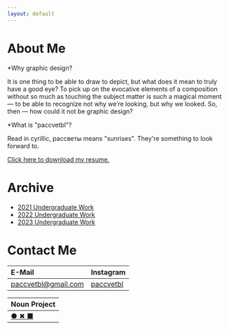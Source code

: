 ```yaml
---
layout: default
---
```


# About Me

*Why graphic design?

It is one thing to be able to draw to depict, but what does it mean to truly have a good eye? To pick up on the evocative elements of a composition without so much as touching the subject matter is such a magical moment — to be able to recognize not why we’re looking, but why we looked. So, then — how could it not be graphic design?

*What is "paccvetbl"? 

Read in cyrillic, рассветы means "sunrises". They're something to look forward to.

[Click here to download my resume.](https://drive.google.com/uc?export=download&id=144HQDMpjsvQxfHBvKlN8Fs-ID0YF9Ejl)


# Archive

* [2021 Undergraduate Work](./main_undergraduate21.html)
* [2022 Undergraduate Work](./main_undergraduate22.html)
* [2023 Undergraduate Work](./main_undergraduate23.html)

# Contact Me

|E-Mail                  |Instagram                                        |
|:-----------------------|:------------------------------------------------|
|paccvetbl@gmail.com|[paccvetbl](https://www.instagram.com/paccvetbl/)|

|Noun Project                                        |
|:---------------------------------------------------|
|[● ✖ ■](https://thenounproject.com/ulianachem2021/)|
